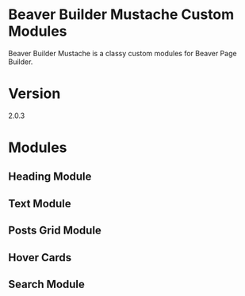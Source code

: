 # Beaver Builder Mustache Custom Modules
Beaver Builder Mustache is a classy custom modules for Beaver Page Builder.

# Version
2.0.3

# Modules
## Heading Module
## Text Module
## Posts Grid Module
## Hover Cards
## Search Module
